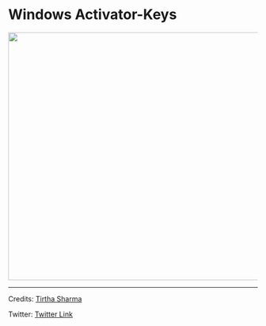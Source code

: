 
<h1> Windows Activator-Keys </h1>

<img src="https://user-images.githubusercontent.com/45147588/126628753-62ffd02f-0a18-480b-a8db-84443729f4e4.png" width="1000" height="500">

----

Credits: [Tirtha Sharma](https://github.com/genze121 "Tirtha Sharma")

Twitter: [Twitter Link](https://x.com/tirthagenze121 "Tirtha Sharma")




